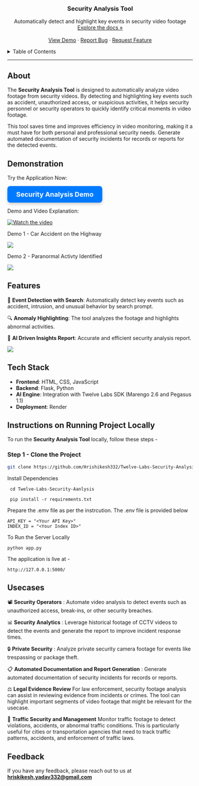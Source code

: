<br />
<div align="center">
  <h3 align="center">Security Analysis Tool</h3>
  <p align="center">
    Automatically detect and highlight key events in security video footage
    <br />
    <a href="https://github.com/Hrishikesh332/Twelve-Labs-Security-Analysis">Explore the docs »</a>
    <br />
    <br />
    <a href="https://twelvelabs-security-analysis.onrender.com/">View Demo</a> ·
    <a href="https://github.com/Hrishikesh332/Twelve-Labs-Security-Analysis/issues">Report Bug</a> ·
    <a href="https://github.com/Hrishikesh332/Twelve-Labs-Security-Analysis/issues">Request Feature</a>
  </p>
</div>

<details>
  <summary>Table of Contents</summary>
  <ol>
    <li><a href="#about">About</a></li>
    <li><a href="#features">Features</a></li>
    <li><a href="#tech-stack">Tech Stack</a></li>
    <li><a href="#instructions-on-running-project-locally">Instructions on Running Project Locally</a></li>
    <li><a href="#use-cases">Use Cases</a></li>
    <li><a href="#feedback">Feedback</a></li>
  </ol>
</details>

------

## About

The **Security Analysis Tool** is designed to automatically analyze video footage from security videos. By detecting and highlighting key events such as accident, unauthorized access, or suspicious activities, it helps security personnel or security operators to quickly identify critical moments in video footage. 

This tool saves time and improves efficiency in video monitoring, making it a must have for both personal and professional security needs. Generate automated documentation of security incidents for records or reports for the detected events.

## Demonstration

Try the Application Now:

<a href="https://twelvelabs-security-analysis.onrender.com/" target="_blank" style="
    display: inline-block;
    padding: 12px 24px;
    font-size: 18px;
    font-weight: bold;
    color: #ffffff;
    background-color: #007bff;
    border: none;
    border-radius: 8px;
    text-align: center;
    text-decoration: none;
    box-shadow: 0 4px 8px rgba(0,0,0,0.2);
    transition: background-color 0.3s, box-shadow 0.3s;
">
    Security Analysis Demo
</a>

Demo and Video Explanation:

[![Watch the video](https://img.youtube.com/vi/fHRdb8sGd-w/hqdefault.jpg)](https://youtu.be/fHRdb8sGd-w?si=_YQNRZ_MvoDB7A3C)

Demo 1 - Car Accident on the Highway

![](https://github.com/Hrishikesh332/Twelve-Labs-Security-Analysis/blob/main/src/demo-security-1.gif)

Demo 2 - Paranormal Activty Identified

![](https://github.com/Hrishikesh332/Twelve-Labs-Security-Analysis/blob/main/src/demo-security-2.gif)

## Features

🎯 **Event Detection with Search**: Automatically detect key events such as accident, intrusion, and unusual behavior by search prompt.

🔍 **Anomaly Highlighting**: The tool analyzes the footage and highlights abnormal activities.

🧠 **AI Driven Insights Report**: Accurate and efficient security analysis report.

![](https://github.com/Hrishikesh332/Twelve-Labs-Security-Aanlysis/blob/main/src/workflow-app.png)

## Tech Stack

- **Frontend**: HTML, CSS, JavaScript
- **Backend**: Flask, Python
- **AI Engine**: Integration with Twelve Labs SDK (Marengo 2.6 and Pegasus 1.1)
- **Deployment**: Render

## Instructions on Running Project Locally

To run the **Security Analysis Tool** locally, follow these steps -

### Step 1 - Clone the Project

```bash
git clone https://github.com/Hrishikesh332/Twelve-Labs-Security-Analysis.git
```

Install Dependencies

```
 cd Twelve-Labs-Security-Aanlysis
 
 pip install -r requirements.txt
```

Prepare the .emv file as per the instrcution. The .env file is provided below

```
API_KEY = "<Your API Key>"
INDEX_ID = "<Your Index ID>"
```

To Run the Server Locally

```
python app.py
```

The application is live at -

```
http://127.0.0.1:5000/
```

## Usecases

📽️ **Security Operators** : Automate video analysis to detect events such as unauthorized access, break-ins, or other security breaches.

📊 **Security Analytics** : Leverage historical footage of CCTV videos to detect the events and generate the report to improve incident response times.

🔒 **Private Security** : Analyze private security camera footage for events like trespassing or package theft.

📋 **Automated Documentation and Report Generation** :
Generate automated documentation of security incidents for records or reports.

⚖️ **Legal Evidence Review**
For law enforcement, security footage analysis can assist in reviewing evidence from incidents or crimes. The tool can highlight important segments of video footage that might be relevant for the usecase.

🚗 **Traffic Security and Management**
Monitor traffic footage to detect violations, accidents, or abnormal traffic conditions. This is particularly useful for cities or transportation agencies that need to track traffic patterns, accidents, and enforcement of traffic laws.

## Feedback

If you have any feedback, please reach out to us at **hriskikesh.yadav332@gmail.com**
